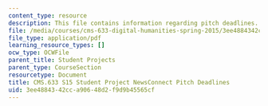 ```yaml
---
content_type: resource
description: This file contains information regarding pitch deadlines.
file: /media/courses/cms-633-digital-humanities-spring-2015/3ee4884342cca90648d2f9d9b45565cf_MITCMS_633S15_Deadlines.pdf
file_type: application/pdf
learning_resource_types: []
ocw_type: OCWFile
parent_title: Student Projects
parent_type: CourseSection
resourcetype: Document
title: CMS.633 S15 Student Project NewsConnect Pitch Deadlines
uid: 3ee48843-42cc-a906-48d2-f9d9b45565cf
---
```

